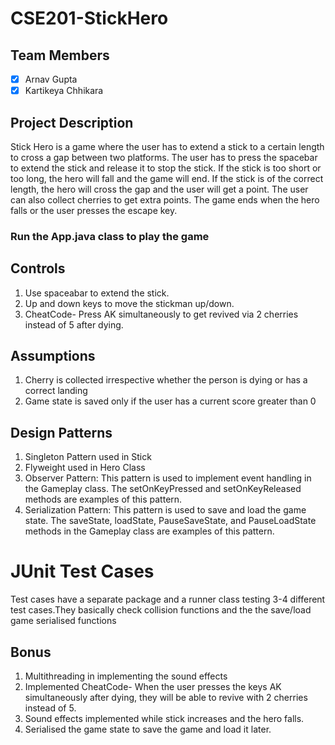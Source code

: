 ﻿# CSE201-StickHero

## Team Members
- [x] Arnav Gupta
- [x] Kartikeya Chhikara

## Project Description
Stick Hero is a game where the user has to extend a stick to a certain length to cross a gap between two platforms. The user has to press the spacebar to extend the stick and release it to stop the stick. If the stick is too short or too long, the hero will fall and the game will end. If the stick is of the correct length, the hero will cross the gap and the user will get a point. The user can also collect cherries to get extra points. The game ends when the hero falls or the user presses the escape key.

### Run the App.java class to play the game

## Controls
1) Use spaceabar to extend the stick.
2) Up and down keys to move the stickman up/down.
3) CheatCode- Press AK simultaneously to get revived via 2 cherries instead of 5 after dying.

## Assumptions
1) Cherry is collected irrespective whether the person is dying or has a correct landing
2) Game state is saved only if the user has a current score greater than 0


## Design Patterns
1) Singleton Pattern used in Stick
2) Flyweight used in Hero Class
3) Observer Pattern: This pattern is used to implement event handling in the Gameplay class. The setOnKeyPressed and setOnKeyReleased methods are examples of this pattern.
4) Serialization Pattern: This pattern is used to save and load the game state. The saveState, loadState, PauseSaveState, and PauseLoadState methods in the Gameplay class are examples of this pattern.


# JUnit Test Cases
Test cases have a separate package and a runner class testing 3-4 different test cases.They basically check collision functions and the the save/load game serialised functions


##   Bonus
1) Multithreading in implementing the sound effects
2) Implemented CheatCode- When the user presses the keys AK simultaneously after dying, they will be able to revive with 2 cherries instead of 5.
3) Sound effects implemented while stick increases and the hero falls.
4) Serialised the game state to save the game and load it later.
